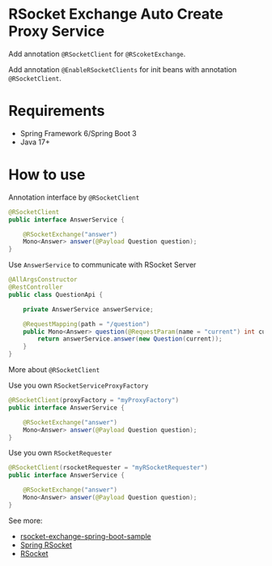 # RSocket Exchange Auto Create Proxy Service

Add annotation `@RSocketClient` for `@RScoketExchange`.

Add annotation `@EnableRSocketClients` for init beans with annotation `@RSocketClient`.

# Requirements

- Spring Framework 6/Spring Boot 3
- Java 17+

# How to use

Annotation interface by `@RSocketClient`

```java
@RSocketClient
public interface AnswerService {

    @RSocketExchange("answer")
    Mono<Answer> answer(@Payload Question question);
}
```

Use `AnswerService` to communicate with RSocket Server

```java
@AllArgsConstructor
@RestController
public class QuestionApi {

    private AnswerService answerService;

    @RequestMapping(path = "/question")
    public Mono<Answer> question(@RequestParam(name = "current") int current) {
        return answerService.answer(new Question(current));
    }
}
```

More about `@RSocketClient`

Use you own `RSocketServiceProxyFactory`
```java
@RSocketClient(proxyFactory = "myProxyFactory")
public interface AnswerService {

    @RSocketExchange("answer")
    Mono<Answer> answer(@Payload Question question);
}
```

Use you own `RSocketRequester`
```java
@RSocketClient(rsocketRequester = "myRSocketRequester")
public interface AnswerService {

    @RSocketExchange("answer")
    Mono<Answer> answer(@Payload Question question);
}
```

See more:
- [rsocket-exchange-spring-boot-sample](rsocket-exchange-spring-boot-sample)
- [Spring RSocket](https://docs.spring.io/spring-framework/docs/current/reference/html/rsocket.html)
- [RSocket](https://rsocket.io)